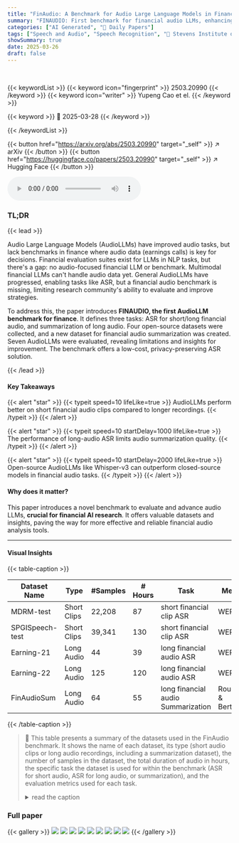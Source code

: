 ```yaml
---
title: "FinAudio: A Benchmark for Audio Large Language Models in Financial Applications"
summary: "FINAUDIO: First benchmark for financial audio LLMs, enhancing financial audio analysis and investment decisions."
categories: ["AI Generated", "🤗 Daily Papers"]
tags: ["Speech and Audio", "Speech Recognition", "🏢 Stevens Institute of Technology",]
showSummary: true
date: 2025-03-26
draft: false
---
```


<br>

{{< keywordList >}}
{{< keyword icon="fingerprint" >}} 2503.20990 {{< /keyword >}}
{{< keyword icon="writer" >}} Yupeng Cao et el. {{< /keyword >}}
 
{{< keyword >}} 🤗 2025-03-28 {{< /keyword >}}
 
{{< /keywordList >}}

{{< button href="https://arxiv.org/abs/2503.20990" target="_self" >}}
↗ arXiv
{{< /button >}}
{{< button href="https://huggingface.co/papers/2503.20990" target="_self" >}}
↗ Hugging Face
{{< /button >}}



<audio controls>
    <source src="https://ai-paper-reviewer.com/2503.20990/podcast.wav" type="audio/wav">
    Your browser does not support the audio element.
</audio>


### TL;DR


{{< lead >}}

Audio Large Language Models (AudioLLMs) have improved audio tasks, but lack benchmarks in finance where audio data (earnings calls) is key for decisions. Financial evaluation suites exist for LLMs in NLP tasks, but there's a gap: no audio-focused financial LLM or benchmark. Multimodal financial LLMs can't handle audio data yet. General AudioLLMs have progressed, enabling tasks like ASR, but a financial audio benchmark is missing, limiting research community's ability to evaluate and improve strategies.



To address this, the paper introduces **FINAUDIO, the first AudioLLM benchmark for finance**. It defines three tasks: ASR for short/long financial audio, and summarization of long audio. Four open-source datasets were collected, and a new dataset for financial audio summarization was created. Seven AudioLLMs were evaluated, revealing limitations and insights for improvement. The benchmark offers a low-cost, privacy-preserving ASR solution.

{{< /lead >}}


#### Key Takeaways

{{< alert "star" >}}
{{< typeit speed=10 lifeLike=true >}} AudioLLMs perform better on short financial audio clips compared to longer recordings. {{< /typeit >}}
{{< /alert >}}

{{< alert "star" >}}
{{< typeit speed=10 startDelay=1000 lifeLike=true >}} The performance of long-audio ASR limits audio summarization quality. {{< /typeit >}}
{{< /alert >}}

{{< alert "star" >}}
{{< typeit speed=10 startDelay=2000 lifeLike=true >}} Open-source AudioLLMs like Whisper-v3 can outperform closed-source models in financial audio tasks. {{< /typeit >}}
{{< /alert >}}

#### Why does it matter?
This paper introduces a novel benchmark to evaluate and advance audio LLMs, **crucial for financial AI research**. It offers valuable datasets and insights, paving the way for more effective and reliable financial audio analysis tools.

------
#### Visual Insights





{{< table-caption >}}
<table class="ltx_tabular ltx_guessed_headers ltx_align_middle" id="S3.T1.1.1">
<thead class="ltx_thead">
<tr class="ltx_tr" id="S3.T1.1.1.1.1">
<th class="ltx_td ltx_align_left ltx_th ltx_th_column ltx_border_r ltx_border_tt" id="S3.T1.1.1.1.1.1">Dataset Name</th>
<th class="ltx_td ltx_align_center ltx_th ltx_th_column ltx_border_r ltx_border_tt" id="S3.T1.1.1.1.1.2">Type</th>
<th class="ltx_td ltx_align_right ltx_th ltx_th_column ltx_border_r ltx_border_tt" id="S3.T1.1.1.1.1.3">#Samples</th>
<th class="ltx_td ltx_align_right ltx_th ltx_th_column ltx_border_r ltx_border_tt" id="S3.T1.1.1.1.1.4"># Hours</th>
<th class="ltx_td ltx_align_center ltx_th ltx_th_column ltx_border_r ltx_border_tt" id="S3.T1.1.1.1.1.5">Task</th>
<th class="ltx_td ltx_align_center ltx_th ltx_th_column ltx_border_tt" id="S3.T1.1.1.1.1.6">Metrics</th>
</tr>
</thead>
<tbody class="ltx_tbody">
<tr class="ltx_tr" id="S3.T1.1.1.2.1">
<td class="ltx_td ltx_align_left ltx_border_r ltx_border_t" id="S3.T1.1.1.2.1.1">MDRM-test</td>
<td class="ltx_td ltx_align_center ltx_border_r ltx_border_t" id="S3.T1.1.1.2.1.2">Short Clips</td>
<td class="ltx_td ltx_align_right ltx_border_r ltx_border_t" id="S3.T1.1.1.2.1.3">22,208</td>
<td class="ltx_td ltx_align_right ltx_border_r ltx_border_t" id="S3.T1.1.1.2.1.4">87</td>
<td class="ltx_td ltx_align_center ltx_border_r ltx_border_t" id="S3.T1.1.1.2.1.5">short financial clip ASR</td>
<td class="ltx_td ltx_align_center ltx_border_t" id="S3.T1.1.1.2.1.6">WER</td>
</tr>
<tr class="ltx_tr" id="S3.T1.1.1.3.2">
<td class="ltx_td ltx_align_left ltx_border_r" id="S3.T1.1.1.3.2.1">SPGISpeech-test</td>
<td class="ltx_td ltx_align_center ltx_border_r" id="S3.T1.1.1.3.2.2">Short Clips</td>
<td class="ltx_td ltx_align_right ltx_border_r" id="S3.T1.1.1.3.2.3">39,341</td>
<td class="ltx_td ltx_align_right ltx_border_r" id="S3.T1.1.1.3.2.4">130</td>
<td class="ltx_td ltx_align_center ltx_border_r" id="S3.T1.1.1.3.2.5">short financial clip ASR</td>
<td class="ltx_td ltx_align_center" id="S3.T1.1.1.3.2.6">WER</td>
</tr>
<tr class="ltx_tr" id="S3.T1.1.1.4.3">
<td class="ltx_td ltx_align_left ltx_border_r" id="S3.T1.1.1.4.3.1">Earning-21</td>
<td class="ltx_td ltx_align_center ltx_border_r" id="S3.T1.1.1.4.3.2">Long Audio</td>
<td class="ltx_td ltx_align_right ltx_border_r" id="S3.T1.1.1.4.3.3">44</td>
<td class="ltx_td ltx_align_right ltx_border_r" id="S3.T1.1.1.4.3.4">39</td>
<td class="ltx_td ltx_align_center ltx_border_r" id="S3.T1.1.1.4.3.5">long financial audio ASR</td>
<td class="ltx_td ltx_align_center" id="S3.T1.1.1.4.3.6">WER</td>
</tr>
<tr class="ltx_tr" id="S3.T1.1.1.5.4">
<td class="ltx_td ltx_align_left ltx_border_r" id="S3.T1.1.1.5.4.1">Earning-22</td>
<td class="ltx_td ltx_align_center ltx_border_r" id="S3.T1.1.1.5.4.2">Long Audio</td>
<td class="ltx_td ltx_align_right ltx_border_r" id="S3.T1.1.1.5.4.3">125</td>
<td class="ltx_td ltx_align_right ltx_border_r" id="S3.T1.1.1.5.4.4">120</td>
<td class="ltx_td ltx_align_center ltx_border_r" id="S3.T1.1.1.5.4.5">long financial audio ASR</td>
<td class="ltx_td ltx_align_center" id="S3.T1.1.1.5.4.6">WER</td>
</tr>
<tr class="ltx_tr" id="S3.T1.1.1.6.5">
<td class="ltx_td ltx_align_left ltx_border_bb ltx_border_r" id="S3.T1.1.1.6.5.1">FinAudioSum</td>
<td class="ltx_td ltx_align_center ltx_border_bb ltx_border_r" id="S3.T1.1.1.6.5.2">Long Audio</td>
<td class="ltx_td ltx_align_right ltx_border_bb ltx_border_r" id="S3.T1.1.1.6.5.3">64</td>
<td class="ltx_td ltx_align_right ltx_border_bb ltx_border_r" id="S3.T1.1.1.6.5.4">55</td>
<td class="ltx_td ltx_align_center ltx_border_bb ltx_border_r" id="S3.T1.1.1.6.5.5">long financial audio Summarization</td>
<td class="ltx_td ltx_align_center ltx_border_bb" id="S3.T1.1.1.6.5.6">Rouge-L &amp; BertScore</td>
</tr>
</tbody>
</table>{{< /table-caption >}}

> 🔼 This table presents a summary of the datasets used in the FinAudio benchmark.  It shows the name of each dataset, its type (short audio clips or long audio recordings, including a summarization dataset), the number of samples in the dataset, the total duration of audio in hours, the specific task the dataset is used for within the benchmark (ASR for short audio, ASR for long audio, or summarization), and the evaluation metrics used for each task.
> <details>
> <summary>read the caption</summary>
> Table 1: Statistics of the datasets in the FinAudio benchmark.
> </details>





### Full paper

{{< gallery >}}
<img src="https://ai-paper-reviewer.com/2503.20990/1.png" class="grid-w50 md:grid-w33 xl:grid-w25" />
<img src="https://ai-paper-reviewer.com/2503.20990/2.png" class="grid-w50 md:grid-w33 xl:grid-w25" />
<img src="https://ai-paper-reviewer.com/2503.20990/3.png" class="grid-w50 md:grid-w33 xl:grid-w25" />
<img src="https://ai-paper-reviewer.com/2503.20990/4.png" class="grid-w50 md:grid-w33 xl:grid-w25" />
<img src="https://ai-paper-reviewer.com/2503.20990/5.png" class="grid-w50 md:grid-w33 xl:grid-w25" />
<img src="https://ai-paper-reviewer.com/2503.20990/6.png" class="grid-w50 md:grid-w33 xl:grid-w25" />
<img src="https://ai-paper-reviewer.com/2503.20990/7.png" class="grid-w50 md:grid-w33 xl:grid-w25" />
<img src="https://ai-paper-reviewer.com/2503.20990/8.png" class="grid-w50 md:grid-w33 xl:grid-w25" />
<img src="https://ai-paper-reviewer.com/2503.20990/9.png" class="grid-w50 md:grid-w33 xl:grid-w25" />
{{< /gallery >}}